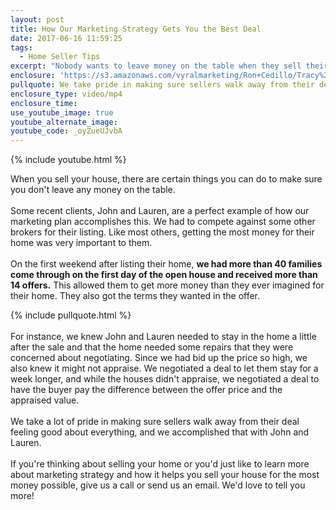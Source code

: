 ```yaml
---
layout: post
title: How Our Marketing Strategy Gets You the Best Deal
date: 2017-06-16 11:59:25
tags:
  - Home Seller Tips
excerpt: "Nobody wants to leave money on the table when they sell their house. Here's how we ensure that our clients don't."
enclosure: 'https://s3.amazonaws.com/vyralmarketing/Ron+Cedillo/Tracy%2C+CA+Real+Estate+Getting+the+Most+Out+of+Your+Sale.mp4'
pullquote: We take pride in making sure sellers walk away from their deal feeling good about everything.
enclosure_type: video/mp4
enclosure_time:
use_youtube_image: true
youtube_alternate_image:
youtube_code: _oyZueUJvbA
---
```



{% include youtube.html %}

When you sell your house, there are certain things you can do to make sure you don't leave any money on the table.
<br>&nbsp;
<br>Some recent clients, John and Lauren, are a perfect example of how our marketing plan accomplishes this. We had to compete against some other brokers for their listing. Like most others, getting the most money for their home was very important to them.
<br>&nbsp;
<br>On the first weekend after listing their home, **we had more than 40 families come through on the first day of the open house and received more than 14 offers.** This allowed them to get more money than they ever imagined for their home. They also got the terms they wanted in the offer.

{% include pullquote.html %}
<br>&nbsp;
<br>For instance, we knew John and Lauren needed to stay in the home a little after the sale and that the home needed some repairs that they were concerned about negotiating. Since we had bid up the price so high, we also knew it might not appraise. We negotiated a deal to let them stay for a week longer, and while the houses didn't appraise, we negotiated a deal to have the buyer pay the difference between the offer price and the appraised value.&nbsp;
<br>&nbsp;
<br>We take a lot of pride in making sure sellers walk away from their deal feeling good about everything, and we accomplished that with John and Lauren.
<br>&nbsp;
<br>If you're thinking about selling your home or you'd just like to learn more about marketing strategy and how it helps you sell your house for the most money possible, give us a call or send us an email. We'd love to tell you more!